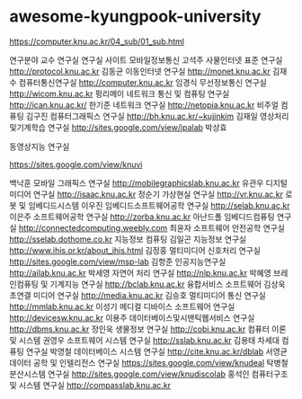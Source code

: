 # awesome-kyungpook-university
https://computer.knu.ac.kr/04_sub/01_sub.html


연구분야	교수	연구실	연구실 사이트
모바일정보통신	고석주	사물인터넷 표준 연구실	http://protocol.knu.ac.kr
김동균	이동인터넷 연구실	http://monet.knu.ac.kr
김재수	컴퓨터통신연구실	http://computer.knu.ac.kr
임경식	무선정보통신 연구실	http://wicom.knu.ac.kr
펑리메이	네트워크 통신 및 컴퓨팅 연구실	http://ican.knu.ac.kr/
한기준	네트워크 연구실	http://netopia.knu.ac.kr
비주얼 컴퓨팅	김구진	컴퓨터그래픽스 연구실	http://bh.knu.ac.kr/~kujinkim
김재일	영상처리및기계학습 연구실	http://sites.google.com/view/ipalab
박상효

동영상지능 연구실

https://sites.google.com/view/knuvi

백낙훈	모바일 그래픽스 연구실	http://mobilegraphicslab.knu.ac.kr
유관우	디지털미디어 연구실	http://isaac.knu.ac.kr
정순기	가상현실 연구실	http://vr.knu.ac.kr
로봇 및 임베디드시스템	이우진	임베디드소프트웨어공학 연구실	http://selab.knu.ac.kr
이은주	소프트웨어공학 연구실	http://zorba.knu.ac.kr
아난드폴	임베디드컴퓨팅 연구실	http://connectedcomputing.weebly.com
최윤자	소프트웨어 안전공학 연구실	http://sselab.dothome.co.kr
지능정보 컴퓨팅	김일곤	지능정보 연구실	http://www.ihis.or.kr/about_ihis.html
김정홍	멀티미디어 신호처리 연구실	http://sites.google.com/view/msp-lab
김항준	인공지능연구실	http://ailab.knu.ac.kr
박세영	자연어 처리 연구실	http://nlp.knu.ac.kr
박혜영	브레인컴퓨팅 및 기계지능 연구실	http://bclab.knu.ac.kr
융합서비스 소프트웨어	김상욱	초연결 미디어 연구실	http://media.knu.ac.kr
김승호	멀티미디어 통신 연구실	http://mmlab.knu.ac.kr
이성기	메디컬 디바이스 소프트웨어 연구실	http://devicesw.knu.ac.kr
이용주	데이터베이스및시맨틱웹서비스 연구실	http://dbms.knu.ac.kr
정인욱	생물정보 연구실	http://cobi.knu.ac.kr
컴퓨터 이론 및 시스템	권영우	소프트웨어 시스템 연구실	http://sslab.knu.ac.kr
김용태	차세대 컴퓨팅 연구실	
박영철	데이터베이스 시스템 연구실	http://cite.knu.ac.kr/dblab
서영균	데이터 공학 및 인텔리전스 연구실	https://sites.google.com/view/knudeal
탁병철	분산시스템 연구실	http://sites.google.com/view/knudiscolab
홍석인	컴퓨터구조 및 시스템 연구실	http://compasslab.knu.ac.kr
